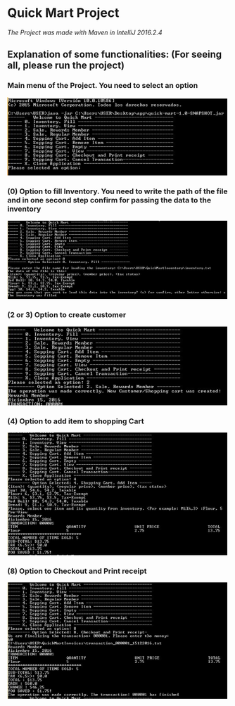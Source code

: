 <h1> Quick Mart Project </h1>
<p><em>The Project was made with Maven in IntelliJ 2016.2.4</em></p>
<h2>Explanation of some functionalities: (For seeing all, please run the project)</h2>

<p>
  <h3>Main menu of the Project. You need to select an option</h3>
  <img src="doc/menu.JPG" width="500"/>  
</p>
<p>
  <h3>(0) Option to fill Inventory. You need to write the path of the file and in one second step confirm for passing the data to the inventory</h3>
  <img src="doc/menuFill_Inventory.JPG" width="500"/>  
</p>
<p>
  <h3>(2 or 3) Option to create customer</h3>
  <img src="doc/menuCreate_Customer.JPG" width="500"/>  
</p>
<p>
  <h3>(4) Option to add item to shopping Cart</h3>
  <img src="doc/menuAdd_ItemShoppingCart.JPG" width="500"/>  
</p>
<p>
  <h3>(8) Option to Checkout and Print receipt</h3>
  <img src="doc/menuCheckout.JPG" width="500"/>  
</p>




